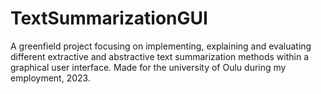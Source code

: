 # TextSummarizationGUI
 A greenfield project focusing on implementing, explaining and evaluating different extractive and abstractive text summarization methods within a graphical user interface. Made for the university of Oulu during my employment, 2023.
